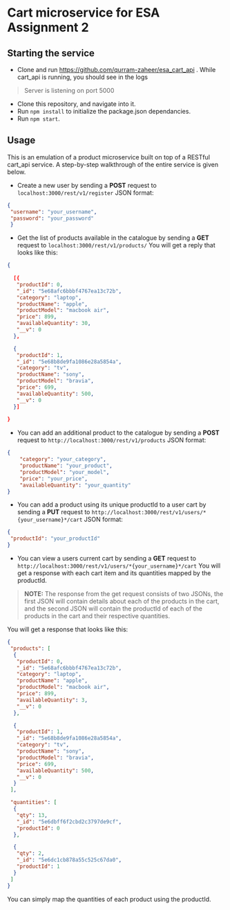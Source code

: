 ﻿# Cart microservice for ESA Assignment 2

## Starting the service

- Clone and run <https://github.com/qurram-zaheer/esa_cart_api> . While cart_api is running, you should see in the logs

 > Server is listening on port 5000

- Clone this repository, and navigate into it.
- Run ``npm install``  to initialize the package.json dependancies.
- Run ``npm start``.

## Usage

This is an emulation of a product microservice built on top of a RESTful cart_api service. A step-by-step walkthrough of the entire service is given below.

- Create a new user by sending a **POST** request to ``localhost:3000/rest/v1/register``
JSON format:

 ```json
 {
  "username": "your_username",
  "password": "your_password"
  }
 ```

- Get the list of products available in the catalogue by sending a **GET** request to ``localhost:3000/rest/v1/products/``
 You will get a reply that looks like this:

 ```json
 {
  
   [{
    "productId": 0,
    "_id": "5e68afc6bbbf4767ea13c72b",
    "category": "laptop",
    "productName": "apple",
    "productModel": "macbook air",
    "price": 899,
    "availableQuantity": 30,
    "__v": 0
   },

   {
    "productId": 1,
    "_id": "5e68b8de9fa1086e28a5854a",
    "category": "tv",
    "productName": "sony",
    "productModel": "bravia",
    "price": 699,
    "availableQuantity": 500,
    "__v": 0
   }]
  
 }
 ```

- You can add an additional product to the catalogue by sending a **POST** request to `http://localhost:3000/rest/v1/products`
JSON format:

 ```json
 {
     "category": "your_category",
     "productName": "your_product",
     "productModel": "your_model",
     "price": "your_price",
     "availableQuantity": "your_quantity"
 }
 ```

- You can add a product using its unique productId to a user cart by sending a **PUT** request to `http://localhost:3000/rest/v1/users/*{your_username}*/cart`
JSON format:

 ```json
 {
  "productId": "your_productId"
 }
 ```

- You can view a users current cart by sending a **GET** request to `http://localhost:3000/rest/v1/users/*{your_username}*/cart`
You will get a response with each cart item and its quantities mapped by the productId.

 >**NOTE:** The response from the get request consists of two JSONs, the first JSON will contain details about each of the products in the cart, and the second JSON will contain the productId of each of the products in the cart and their respective quantities.

 You will get a response that looks like this:

 ```json
 {
  "products": [
   {
    "productId": 0,
    "_id": "5e68afc6bbbf4767ea13c72b",
    "category": "laptop",
    "productName": "apple",
    "productModel": "macbook air",
    "price": 899,
    "availableQuantity": 3,
    "__v": 0
   },

   {
    "productId": 1,
    "_id": "5e68b8de9fa1086e28a5854a",
    "category": "tv",
    "productName": "sony",
    "productModel": "bravia",
    "price": 699,
    "availableQuantity": 500,
    "__v": 0
   }
  ],

  "quantities": [
   {
    "qty": 13,
    "_id": "5e6dbff6f2cbd2c3797de9cf",
    "productId": 0
   },

   {
    "qty": 2,
    "_id": "5e6dc1cb878a55c525c67da0",
    "productId": 1
   }
  ]
 }
 ```

 You can simply map the quantities of each product using the productId.
